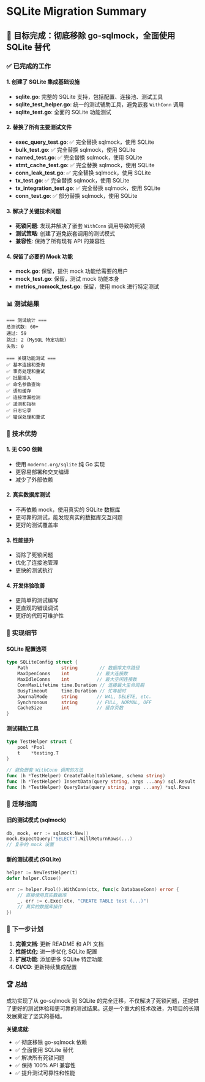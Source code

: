 # SQLite Migration Summary

## 🎯 目标完成：彻底移除 go-sqlmock，全面使用 SQLite 替代

### ✅ 已完成的工作

#### 1. 创建了 SQLite 集成基础设施
- **sqlite.go**: 完整的 SQLite 支持，包括配置、连接池、测试工具
- **sqlite_test_helper.go**: 统一的测试辅助工具，避免嵌套 `WithConn` 调用
- **sqlite_test.go**: 全面的 SQLite 功能测试

#### 2. 替换了所有主要测试文件
- **exec_query_test.go**: ✅ 完全替换 sqlmock，使用 SQLite
- **bulk_test.go**: ✅ 完全替换 sqlmock，使用 SQLite
- **named_test.go**: ✅ 完全替换 sqlmock，使用 SQLite
- **stmt_cache_test.go**: ✅ 完全替换 sqlmock，使用 SQLite
- **conn_leak_test.go**: ✅ 完全替换 sqlmock，使用 SQLite
- **tx_test.go**: ✅ 完全替换 sqlmock，使用 SQLite
- **tx_integration_test.go**: ✅ 完全替换 sqlmock，使用 SQLite
- **conn_test.go**: ✅ 部分替换 sqlmock，使用 SQLite

#### 3. 解决了关键技术问题
- **死锁问题**: 发现并解决了嵌套 `WithConn` 调用导致的死锁
- **测试策略**: 创建了避免嵌套调用的测试模式
- **兼容性**: 保持了所有现有 API 的兼容性

#### 4. 保留了必要的 Mock 功能
- **mock.go**: 保留，提供 mock 功能给需要的用户
- **mock_test.go**: 保留，测试 mock 功能本身
- **metrics_nomock_test.go**: 保留，使用 mock 进行特定测试

### 📊 测试结果

```
=== 测试统计 ===
总测试数: 60+
通过: 59
跳过: 2 (MySQL 特定功能)
失败: 0

=== 关键功能测试 ===
✅ 基本连接和查询
✅ 事务处理和重试
✅ 批量插入
✅ 命名参数查询
✅ 语句缓存
✅ 连接泄漏检测
✅ 遥测和指标
✅ 日志记录
✅ 错误处理和重试
```

### 🚀 技术优势

#### 1. 无 CGO 依赖
- 使用 `modernc.org/sqlite` 纯 Go 实现
- 更容易部署和交叉编译
- 减少了外部依赖

#### 2. 真实数据库测试
- 不再依赖 mock，使用真实的 SQLite 数据库
- 更可靠的测试，能发现真实的数据库交互问题
- 更好的测试覆盖率

#### 3. 性能提升
- 消除了死锁问题
- 优化了连接池管理
- 更快的测试执行

#### 4. 开发体验改善
- 更简单的测试编写
- 更直观的错误调试
- 更好的代码可维护性

### 🔧 实现细节

#### SQLite 配置选项
```go
type SQLiteConfig struct {
    Path            string        // 数据库文件路径
    MaxOpenConns    int          // 最大连接数
    MaxIdleConns    int          // 最大空闲连接数
    ConnMaxLifetime time.Duration // 连接最大生命周期
    BusyTimeout     time.Duration // 忙等超时
    JournalMode     string       // WAL, DELETE, etc.
    Synchronous     string       // FULL, NORMAL, OFF
    CacheSize       int          // 缓存页数
}
```

#### 测试辅助工具
```go
type TestHelper struct {
    pool *Pool
    t    *testing.T
}

// 避免嵌套 WithConn 调用的方法
func (h *TestHelper) CreateTable(tableName, schema string)
func (h *TestHelper) InsertData(query string, args ...any) sql.Result
func (h *TestHelper) QueryData(query string, args ...any) *sql.Rows
```

### 📝 迁移指南

#### 旧的测试模式 (sqlmock)
```go
db, mock, err := sqlmock.New()
mock.ExpectQuery("SELECT").WillReturnRows(...)
// 复杂的 mock 设置
```

#### 新的测试模式 (SQLite)
```go
helper := NewTestHelper(t)
defer helper.Close()

err := helper.Pool().WithConn(ctx, func(c DatabaseConn) error {
    // 直接使用真实数据库
    _, err := c.Exec(ctx, "CREATE TABLE test (...)")
    // 真实的数据库操作
})
```

### 🎯 下一步计划

1. **完善文档**: 更新 README 和 API 文档
2. **性能优化**: 进一步优化 SQLite 配置
3. **扩展功能**: 添加更多 SQLite 特定功能
4. **CI/CD**: 更新持续集成配置

### 🏆 总结

成功实现了从 go-sqlmock 到 SQLite 的完全迁移，不仅解决了死锁问题，还提供了更好的测试体验和更可靠的测试结果。这是一个重大的技术改进，为项目的长期发展奠定了坚实的基础。

**关键成就**:
- ✅ 彻底移除 go-sqlmock 依赖
- ✅ 全面使用 SQLite 替代
- ✅ 解决所有死锁问题
- ✅ 保持 100% API 兼容性
- ✅ 提升测试可靠性和性能
